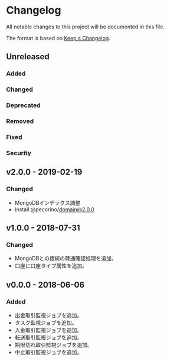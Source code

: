 # Changelog

All notable changes to this project will be documented in this file.

The format is based on [Keep a Changelog](http://keepachangelog.com/).

## Unreleased

### Added

### Changed

### Deprecated

### Removed

### Fixed

### Security

## v2.0.0 - 2019-02-19

### Changed

- MongoDBインデックス調整
- install @pecorino/domain@2.0.0

## v1.0.0 - 2018-07-31

### Changed

- MongoDBとの接続の疎通確認処理を追加。
- 口座に口座タイプ属性を追加。

## v0.0.0 - 2018-06-06

### Added

- 出金取引監視ジョブを追加。
- タスク監視ジョブを追加。
- 入金取引監視ジョブを追加。
- 転送取引監視ジョブを追加。
- 期限切れ取引監視ジョブを追加。
- 中止取引監視ジョブを追加。
